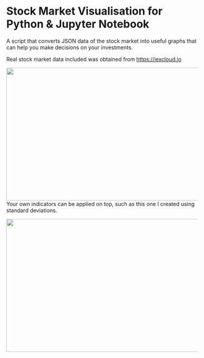 # Stock Market Visualisation for Python & Jupyter Notebook
A script that converts JSON data of the stock market into useful graphs that can help you make decisions on your investments.

Real stock market data included was obtained from https://iexcloud.io

<a href="https://imgur.com/vBb1RPA.png"><img src="https://imgur.com/vBb1RPA.png" align="left" height="350" width="600" ></a>

Your own indicators can be applied on top, such as this one I created using standard deviations.

<a href="https://imgur.com/a/NPCxDOV.png"><img src="https://imgur.com/a/NPCxDOV.png" align="left" height="350" width="600" ></a>
